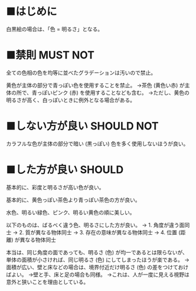 ﻿# ■はじめに
白黒絵の場合は、「色 = 明るさ」となる。

# ■禁則 MUST NOT
全ての色相の色を均等に並べたグラデーションは汚いので禁止。

黄色が主体の部分で青っぽい色を使用することを禁止。
→茶色 (黄色い赤) が主体の所で、青っぽいピンク (赤) を使用することなども含む。
→ただし、黄色の明るさが高く、白っぽいときに例外となる場合がある。

# ■しない方が良い SHOULD NOT
カラフルな色が主体の部分で暗い (黒っぽい) 色を多く使用しないほうが良い。

# ■した方が良い SHOULD
基本的に、彩度と明るさが高い色が良い。

基本的に、黄色っぽい茶色より青っぽい茶色の方が良い。

水色、明るい緑色、ピンク、明るい黄色の順に美しい。

以下のものは、ばるべく違う色、明るさにした方が良い。
→ 1. 角度が違う面同士
→ 2. 質が異なる物体同士
→ 3. 存在の意味が異なる物体同士
→ 4. 位置 (距離) が異なる物体同士

本当は、同じ角度の面であっても、明るさ (色) が均一であるとは限らないが、単体の面積が小さければ、同じ明るさ (色) にしてしまったほうが楽である。
→面積が広い、壁と床などの場合は、境界付近だけ明るさ (色) の差をつけておけばよい。
→壁と手、床と足の場合も同様。
→これは、人が一度に見える視野は意外と狭いことを理由としている。
